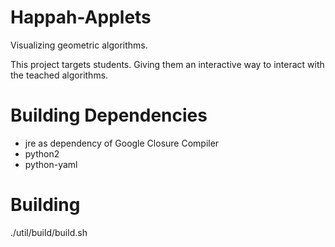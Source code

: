 # Happah-Applets

Visualizing geometric algorithms.

This project targets students. Giving them an interactive way to interact with
the teached algorithms.

# Building Dependencies

  * jre as dependency of Google Closure Compiler
  * python2
  * python-yaml

# Building

  ./util/build/build.sh
